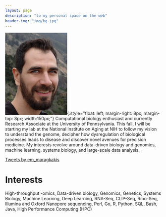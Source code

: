 ```yaml
---
layout: page
description: "to my personal space on the web"
header-img: "img/bg.jpg"
---
```


![Photo](img/me.jpg){:style="float: left; margin-right: 8px; margin-top: 8px; width:150px;"}
Computational biology enthusiast and currently Research Associate at the
University of Pennsylvania. This fall, I will be starting my lab at the
National Institute on Aging at NIH to follow my vision to understand the
genome, decipher how dysregulation of biological processes leads to disease
and discover novel avenues for precision medicine.  My interests revolve
around data-driven biology and genomics, machine learning, systems biology,
and large-scale data analysis.

<a class="twitter-timeline" data-height="2000" data-theme="light" href="https://twitter.com/em_maragkakis?ref_src=twsrc%5Etfw">Tweets by em_maragkakis</a> <script async src="https://platform.twitter.com/widgets.js" charset="utf-8"></script>

# Interests
High-throughput -omics, Data-driven biology, Genomics, Genetics, Systems
Biology, Machine Learning, Deep Learning, RNA-Seq, CLIP-Seq, Ribo-Seq, Illumina
and Oxford Nanopore sequencing, Perl, Go, R, Python, SQL, Bash, Java, High
Performance Computing (HPC)
